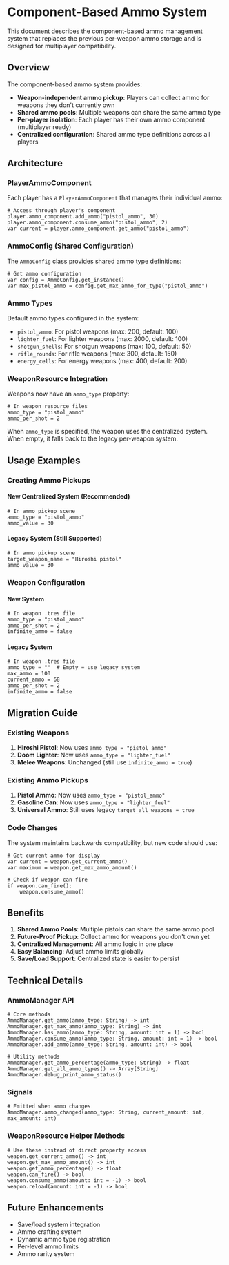 # Component-Based Ammo System

This document describes the component-based ammo management system that replaces the previous per-weapon ammo storage and is designed for multiplayer compatibility.

## Overview

The component-based ammo system provides:

- **Weapon-independent ammo pickup**: Players can collect ammo for weapons they don't currently own
- **Shared ammo pools**: Multiple weapons can share the same ammo type
- **Per-player isolation**: Each player has their own ammo component (multiplayer ready)
- **Centralized configuration**: Shared ammo type definitions across all players

## Architecture

### PlayerAmmoComponent

Each player has a `PlayerAmmoComponent` that manages their individual ammo:

```gdscript
# Access through player's component
player.ammo_component.add_ammo("pistol_ammo", 30)
player.ammo_component.consume_ammo("pistol_ammo", 2)
var current = player.ammo_component.get_ammo("pistol_ammo")
```

### AmmoConfig (Shared Configuration)

The `AmmoConfig` class provides shared ammo type definitions:

```gdscript
# Get ammo configuration
var config = AmmoConfig.get_instance()
var max_pistol_ammo = config.get_max_ammo_for_type("pistol_ammo")
```

### Ammo Types

Default ammo types configured in the system:

- `pistol_ammo`: For pistol weapons (max: 200, default: 100)
- `lighter_fuel`: For lighter weapons (max: 2000, default: 100)
- `shotgun_shells`: For shotgun weapons (max: 100, default: 50)
- `rifle_rounds`: For rifle weapons (max: 300, default: 150)
- `energy_cells`: For energy weapons (max: 400, default: 200)

### WeaponResource Integration

Weapons now have an `ammo_type` property:

```gdscript
# In weapon resource files
ammo_type = "pistol_ammo"
ammo_per_shot = 2
```

When `ammo_type` is specified, the weapon uses the centralized system. When empty, it falls back to the legacy per-weapon system.

## Usage Examples

### Creating Ammo Pickups

#### New Centralized System (Recommended)

```gdscript
# In ammo pickup scene
ammo_type = "pistol_ammo"
ammo_value = 30
```

#### Legacy System (Still Supported)

```gdscript
# In ammo pickup scene
target_weapon_name = "Hiroshi pistol"
ammo_value = 30
```

### Weapon Configuration

#### New System

```gdscript
# In weapon .tres file
ammo_type = "pistol_ammo"
ammo_per_shot = 2
infinite_ammo = false
```

#### Legacy System

```gdscript
# In weapon .tres file
ammo_type = ""  # Empty = use legacy system
max_ammo = 100
current_ammo = 68
ammo_per_shot = 2
infinite_ammo = false
```

## Migration Guide

### Existing Weapons

1. **Hiroshi Pistol**: Now uses `ammo_type = "pistol_ammo"`
2. **Doom Lighter**: Now uses `ammo_type = "lighter_fuel"`
3. **Melee Weapons**: Unchanged (still use `infinite_ammo = true`)

### Existing Ammo Pickups

1. **Pistol Ammo**: Now uses `ammo_type = "pistol_ammo"`
2. **Gasoline Can**: Now uses `ammo_type = "lighter_fuel"`
3. **Universal Ammo**: Still uses legacy `target_all_weapons = true`

### Code Changes

The system maintains backwards compatibility, but new code should use:

```gdscript
# Get current ammo for display
var current = weapon.get_current_ammo()
var maximum = weapon.get_max_ammo_amount()

# Check if weapon can fire
if weapon.can_fire():
    weapon.consume_ammo()
```

## Benefits

1. **Shared Ammo Pools**: Multiple pistols can share the same ammo pool
2. **Future-Proof Pickup**: Collect ammo for weapons you don't own yet
3. **Centralized Management**: All ammo logic in one place
4. **Easy Balancing**: Adjust ammo limits globally
5. **Save/Load Support**: Centralized state is easier to persist

## Technical Details

### AmmoManager API

```gdscript
# Core methods
AmmoManager.get_ammo(ammo_type: String) -> int
AmmoManager.get_max_ammo(ammo_type: String) -> int
AmmoManager.has_ammo(ammo_type: String, amount: int = 1) -> bool
AmmoManager.consume_ammo(ammo_type: String, amount: int = 1) -> bool
AmmoManager.add_ammo(ammo_type: String, amount: int) -> bool

# Utility methods
AmmoManager.get_ammo_percentage(ammo_type: String) -> float
AmmoManager.get_all_ammo_types() -> Array[String]
AmmoManager.debug_print_ammo_status()
```

### Signals

```gdscript
# Emitted when ammo changes
AmmoManager.ammo_changed(ammo_type: String, current_amount: int, max_amount: int)
```

### WeaponResource Helper Methods

```gdscript
# Use these instead of direct property access
weapon.get_current_ammo() -> int
weapon.get_max_ammo_amount() -> int
weapon.get_ammo_percentage() -> float
weapon.can_fire() -> bool
weapon.consume_ammo(amount: int = -1) -> bool
weapon.reload(amount: int = -1) -> bool
```

## Future Enhancements

- Save/load system integration
- Ammo crafting system
- Dynamic ammo type registration
- Per-level ammo limits
- Ammo rarity system
